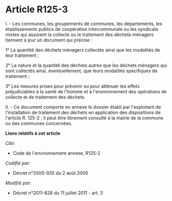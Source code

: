 # Article R125-3

I. - Les communes, les groupements de communes, les départements, les établissements publics de coopération intercommunale ou
les syndicats mixtes qui assurent la collecte ou le traitement des déchets ménagers tiennent à jour un document qui précise :

1° La quantité des déchets ménagers collectés ainsi que les modalités de leur traitement ;

2° La nature et la quantité des déchets autres que les déchets ménagers qui sont collectés ainsi, éventuellement, que leurs
modalités spécifiques de traitement ;

3° Les mesures prises pour prévenir ou pour atténuer les effets préjudiciables à la santé de l'homme et à l'environnement des
opérations de collecte et de traitement des déchets.

II. - Ce document comporte en annexe le dossier établi par l'exploitant de l'installation de traitement des déchets en
application des dispositions de l'article R. 125-2 ; il peut être librement consulté à la mairie de la commune ou des
communes concernées.

**Liens relatifs à cet article**

_Cite_:

  - Code de l'environnement annexe, R125-2

_Codifié par_:

  - Décret n°2005-935 du 2 août 2005

_Modifié par_:

  - Décret n°2011-828 du 11 juillet 2011 - art. 3
